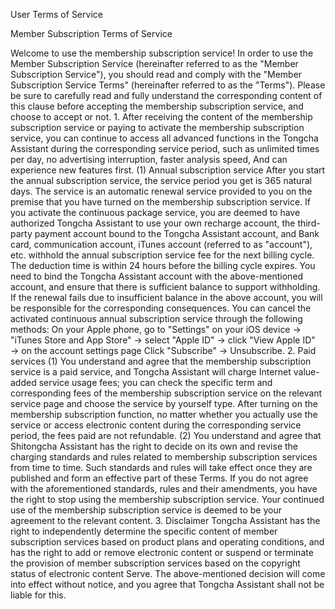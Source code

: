 User Terms of Service

Member Subscription Terms of Service

Welcome to use the membership subscription service! In order to use the Member Subscription Service (hereinafter referred to as the "Member Subscription Service"), you should read and comply with the "Member Subscription Service Terms" (hereinafter referred to as the "Terms"). Please be sure to carefully read and fully understand the corresponding content of this clause before accepting the membership subscription service, and choose to accept or not. 1. After receiving the content of the membership subscription service or paying to activate the membership subscription service, you can continue to access all advanced functions in the Tongcha Assistant during the corresponding service period, such as unlimited times per day, no advertising interruption, faster analysis speed, And can experience new features first. (1) Annual subscription service After you start the annual subscription service, the service period you get is 365 natural days. The service is an automatic renewal service provided to you on the premise that you have turned on the membership subscription service. If you activate the continuous package service, you are deemed to have authorized Tongcha Assistant to use your own recharge account, the third-party payment account bound to the Tongcha Assistant account, and Bank card, communication account, iTunes account (referred to as "account"), etc. withhold the annual subscription service fee for the next billing cycle. The deduction time is within 24 hours before the billing cycle expires.
You need to bind the Tongcha Assistant account with the above-mentioned account, and ensure that there is sufficient balance to support withholding. If the renewal fails due to insufficient balance in the above account, you will be responsible for the corresponding consequences. You can cancel the activated continuous annual subscription service through the following methods: On your Apple phone, go to "Settings" on your iOS device → "iTunes Store and App Store" → select "Apple ID" → click "View Apple ID" → on the account settings page Click "Subscribe" → Unsubscribe. 2. Paid services (1) You understand and agree that the membership subscription service is a paid service, and Tongcha Assistant will charge Internet value-added service usage fees; you can check the specific term and corresponding fees of the membership subscription service on the relevant service page and choose the service by yourself type. After turning on the membership subscription function, no matter whether you actually use the service or access electronic content during the corresponding service period, the fees paid are not refundable. (2) You understand and agree that Shitongcha Assistant has the right to decide on its own and revise the charging standards and rules related to membership subscription services from time to time. Such standards and rules will take effect once they are published and form an effective part of these Terms. If you do not agree with the aforementioned standards, rules and their amendments, you have the right to stop using the membership subscription service.
Your continued use of the membership subscription service is deemed to be your agreement to the relevant content. 3. Disclaimer Tongcha Assistant has the right to independently determine the specific content of member subscription services based on product plans and operating conditions, and has the right to add or remove electronic content or suspend or terminate the provision of member subscription services based on the copyright status of electronic content Serve. The above-mentioned decision will come into effect without notice, and you agree that Tongcha Assistant shall not be liable for this.

